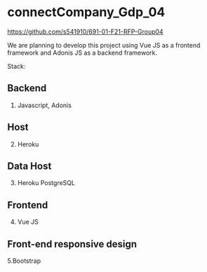 # connectCompany_Gdp_04

<https://github.com/s541910/691-01-F21-RFP-Group04>

We are planning to develop this project using Vue JS as a frontend framework and Adonis JS as a backend framework.

 Stack:
## Backend
1. Javascript, Adonis

## Host
2. Heroku

## Data Host
3. Heroku PostgreSQL


## Frontend
4. Vue JS


## Front-end responsive design
5.Bootstrap
